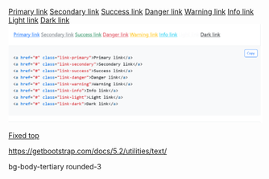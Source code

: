 <a href="#" class="link-primary">Primary link</a>
<a href="#" class="link-secondary">Secondary link</a>
<a href="#" class="link-success">Success link</a>
<a href="#" class="link-danger">Danger link</a>
<a href="#" class="link-warning">Warning link</a>
<a href="#" class="link-info">Info link</a>
<a href="#" class="link-light">Light link</a>
<a href="#" class="link-dark">Dark link</a>
![link colors](image.png)

<!-- formatting navbar -->
<!-- fixed top -->
<nav class="navbar fixed-top navbar-light bg-light">
  <a class="navbar-brand" href="#">Fixed top</a>
</nav>

<!-- fonts -->
https://getbootstrap.com/docs/5.2/utilities/text/



bg-body-tertiary rounded-3


